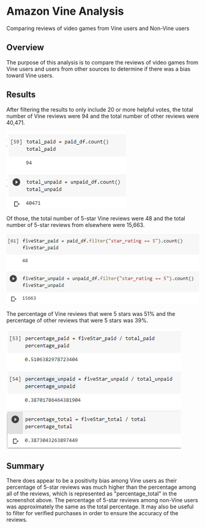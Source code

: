 # Amazon Vine Analysis
Comparing reviews of video games from Vine users and Non-Vine users

## Overview
The purpose of this analysis is to compare the reviews of video games from Vine users and users from other sources to determine if there was a bias toward Vine users.

## Results
After filtering the results to only include 20 or more helpful votes, the total number of Vine reviews were 94 and the total number of other reviews were 40,471.

<img src="images/vine_totals.png">

Of those, the total number of 5-star Vine reviews were 48 and the total number of 5-star reviews from elsewhere were 15,663.

<img src="images/fiveStar_totals.png">

The percentage of Vine reviews that were 5 stars was 51% and the percentage of other reviews that were 5 stars was 39%.

<img src="images/percentages.png">

## Summary
There does appear to be a positivity bias among Vine users as their percentage of 5-star reviews was much higher than the percentage among all of the reviews, which is represented as "percentage_total" in the screenshot above. The percentage of 5-star reviews among non-Vine users was approximately the same as the total percentage. It may also be useful to filter for verified purchases in order to ensure the accuracy of the reviews.